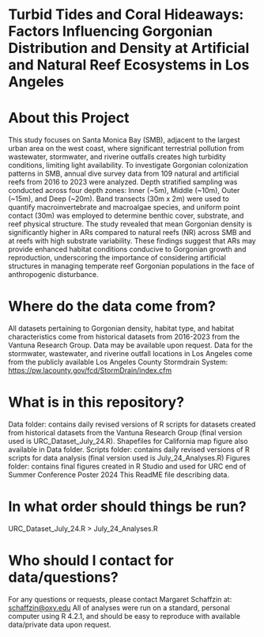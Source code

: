 # Turbid Tides and Coral Hideaways: Factors Influencing Gorgonian Distribution and Density at Artificial and Natural Reef Ecosystems in Los Angeles
# About this Project
This study focuses on Santa Monica Bay (SMB), adjacent to the largest urban area on the west coast, where significant terrestrial pollution from wastewater, stormwater, and riverine outfalls creates high turbidity conditions, limiting light availability. To investigate Gorgonian colonization patterns in SMB, annual dive survey data from 109 natural and artificial reefs from 2016 to 2023 were analyzed. Depth stratified sampling was conducted across four depth zones: Inner (~5m), Middle (~10m), Outer (~15m), and Deep (~20m). Band transects (30m x 2m) were used to quantify macroinvertebrate and macroalgae species, and uniform point contact (30m) was employed to determine benthic cover, substrate, and reef physical structure. The study revealed that mean Gorgonian density is significantly higher in ARs compared to natural reefs (NR) across SMB and at reefs with high substrate variability. These findings suggest that ARs may provide enhanced habitat conditions conducive to Gorgonian growth and reproduction, underscoring the importance of considering artificial structures in managing temperate reef Gorgonian populations in the face of anthropogenic disturbance. 

# Where do the data come from? 
All datasets pertaining to Gorgonian density, habitat type, and habitat characteristics come from historical datasets from 2016-2023 from the Vantuna Research Group. Data may be available upon request.
Data for the stormwater, wastewater, and riverine outfall locations in Los Angeles come from the publicly available Los Angeles County Stormdrain System: https://pw.lacounty.gov/fcd/StormDrain/index.cfm

# What is in this repository?
Data folder: contains daily revised versions of R scripts for datasets created from historical datasets from the Vantuna Research Group (final version used is URC_Dataset_July_24.R). Shapefiles for California map figure also available in Data folder.
Scripts folder: contains daily revised versions of R scripts for data analysis (final version used is July_24_Analyses.R)
Figures folder: contains final figures created in R Studio and used for URC end of Summer Conference Poster 2024
This ReadME file describing data.

# In what order should things be run?
URC_Dataset_July_24.R > July_24_Analyses.R

# Who should I contact for data/questions?
For any questions or requests, please contact Margaret Schaffzin at: schaffzin@oxy.edu
All of analyses were run on a standard, personal computer using R 4.2.1, and should be easy to reproduce with available data/private data upon request.

